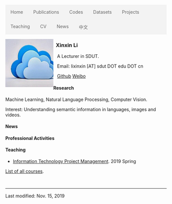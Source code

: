 <ul style="list-style-type: none;
  margin: 0;
  padding: 0;
  overflow: hidden;
  border: 0px solid #e7e7e7;
  background-color: #f3f3f3;">
  <li style="float: left;"><a style="display: block;
  color: #666;
  text-align: center;
  padding: 14px 16px;
  text-decoration: none;" href="./">Home</a></li>
  <li style="float: left;"><a style="display: block;
  color: #666;
  text-align: center;
  padding: 14px 16px;
  text-decoration: none;" href="publications.html">Publications</a></li>
  <li style="float: left;"><a style="display: block;
  color: #666;
  text-align: center;
  padding: 14px 16px;
  text-decoration: none;" href="codes.html">Codes</a></li>
  <li style="float: left;"><a style="display: block;
  color: #666;
  text-align: center;
  padding: 14px 16px;
  text-decoration: none;" href="datasets.html">Datasets</a></li>
  <li style="float: left;"><a style="display: block;
  color: #666;
  text-align: center;
  padding: 14px 16px;
  text-decoration: none;" href="projects.html">Projects</a></li>
  <li style="float: left;"><a style="display: block;
  color: #666;
  text-align: center;
  padding: 14px 16px;
  text-decoration: none;" href="courses.html">Teaching</a></li>
  <li style="float: left;"><a style="display: block;
  color: #666;
  text-align: center;
  padding: 14px 16px;
  text-decoration: none;" href="cv.html">CV</a></li> 
  <li style="float: left;"><a style="display: block;
  color: #666;
  text-align: center;
  padding: 14px 16px;
  text-decoration: none;" href="news.html">News</a></li>
  <li style="float: left;"><a style="display: block;
  color: #666;
  text-align: center;
  padding: 14px 16px;
  text-decoration: none;" href="index-cn.html">中文</a></li>
</ul>

<a href="1.jpg"><img src="images/1.jpg" style="margin-top:0px" align="left"
 width="150" height="150" alt="" border="0"></a>

### &nbsp;  Xinxin Li

&nbsp;&nbsp;   A Lecturer in SDUT.

&nbsp;&nbsp;   Email: lixinxin [AT] sdut DOT edu DOT cn

&nbsp;&nbsp;   [Github](https:/github.com/xxli)  [Weibo](https://weibo.com/lixxin2)

#### Research

Machine Learning, Natural Language Processing, Computer Vision.

Interest: Understanding semantic information in languages, images and videos.

#### News

#### Professional Activities



#### Teaching

* [Information Technology Project Management](courses/2019Spring-InformationTechnologyProjectManagement.md). 2019 Spring

[List of all courses](courses.md).



<br>

---
Last modified: Nov. 15, 2019

  



